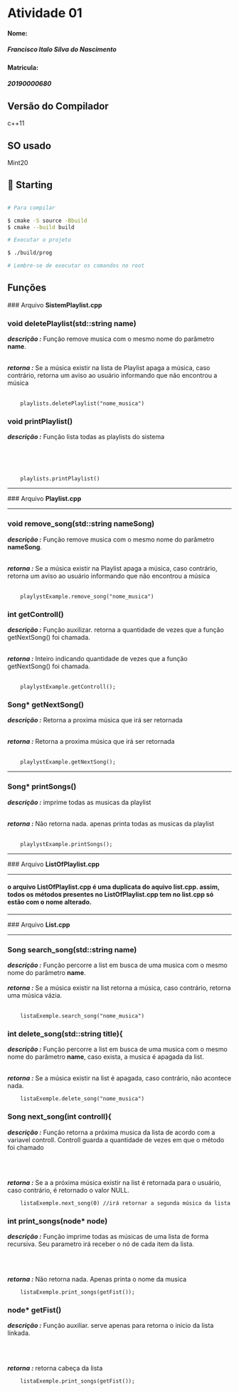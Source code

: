 # Atividade 01

#### Nome:

##### Francisco Italo Silva do Nascimento

#### Matricula:

##### 20190000680

## Versão do Compilador

c++11

## SO usado

Mint20

## :checkered_flag: Starting

```bash

# Para compilar

$ cmake -S source -Bbuild
$ cmake --build build

# Executar o projeto

$ ./build/prog

# Lembre-se de executar os comandos no root
```

## Funções

<span >### Arquivo **SistemPlaylist.cpp**</span>

### void deletePlaylist(std::string name)

**_descrição :_** Função remove musica com o mesmo nome do parâmetro **name**.
<br/>
<br/>

**_retorna :_** Se a música existir na lista de Playlist apaga a música, caso contrário, retorna um aviso ao usuário informando que não encontrou a música
<br/>
<br/>

```
    playlists.deletePlaylist("nome_musica")
```

</hr>

### void printPlaylist()

**_descrição :_** Função lista todas as playlists do sistema
<br/>
<br/>

<br/>
<br/>

```
    playlists.printPlaylist()
```

</hr>
<hr>

<span >### Arquivo **Playlist.cpp**</span>

<hr>

### void remove_song(std::string nameSong)

**_descrição :_** Função remove musica com o mesmo nome do parâmetro **nameSong**.
<br/>
<br/>

**_retorna :_** Se a música existir na Playlist apaga a música, caso contrário, retorna um aviso ao usuário informando que não encontrou a música
<br/>
<br/>

```
    playlystExample.remove_song("nome_musica")
```

</hr>

### int getControll()

**_descrição :_** Função auxilizar. retorna a quantidade de vezes que a função getNextSong() foi chamada.
<br/>
<br/>

**_retorna :_** Inteiro indicando quantidade de vezes que a função getNextSong() foi chamada.
<br/>
<br/>

```
    playlystExample.getControll();
```

</hr>

### Song\* getNextSong()

**_descrição :_** Retorna a proxima música que irá ser retornada
<br/>
<br/>

**_retorna :_** Retorna a proxima música que irá ser retornada
<br/>
<br/>

```
    playlystExample.getNextSong();
```

<hr>

### Song\* printSongs()

**_descrição :_** imprime todas as musicas da playlist
<br/>
<br/>

**_retorna :_** Não retorna nada. apenas printa todas as musicas da playlist
<br/>
<br/>

```
    playlystExample.printSongs();
```

<hr>

<span >### Arquivo **ListOfPlaylist.cpp**</span>

<hr>

#### o arquivo ListOfPlaylist.cpp é uma duplicata do aquivo list.cpp. assim, todos os métodos presentes no ListOfPlaylist.cpp tem no list.cpp só estão com o nome alterado.

<hr>

<span >### Arquivo **List.cpp**</span>

<hr>

### Song search_song(std::string name)

**_descrição :_** Função percorre a list em busca de uma musica com o mesmo nome do parâmetro **name**.
<br/>
<br/>
**_retorna :_** Se a música existir na list retorna a música, caso contrário, retorna uma música vázia.
<br/>
<br/>

```
    listaExemple.search_song("nome_musica")
```

</hr>

### int delete_song(std::string title){

**_descrição :_** Função percorre a list em busca de uma musica com o mesmo nome do parâmetro **name**, caso exista, a musica é apagada da list.
<br/>
<br/>

**_retorna :_** Se a música existir na list é apagada, caso contrário, não acontece nada.

```
    listaExemple.delete_song("nome_musica")
```

</hr>

### Song next_song(int controll){

**_descrição :_** Função retorna a próxima musica da lista de acordo com a variavel controll. Controll guarda a quantidade de vezes em que o método foi chamado

<br/>
<br/>

**_retorna :_** Se a a próxima música existir na list
é retornada para o usuário, caso contrário, é retornado o valor NULL.

```
    listaExemple.next_song(0) //irá retornar a segunda música da lista
```

</hr>

### int print_songs(node\* node)

**_descrição :_** Função imprime todas as músicas de uma lista de forma recursiva. Seu parametro irá receber o nó de cada item da lista.

<br/>
<br/>

**_retorna :_** Não retorna nada. Apenas printa o nome da musica

```
    listaExemple.print_songs(getFist());
```

</hr>

### node\* getFist()

**_descrição :_** Função auxiliar. serve apenas para retorna o inicio da lista linkada.

<br/>
<br/>

**_retorna :_** retorna cabeça da lista

```
    listaExemple.print_songs(getFist());
```
